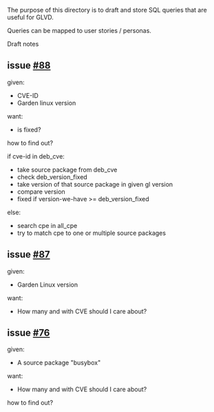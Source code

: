 The purpose of this directory is to draft and store SQL queries that are useful for GLVD.

Queries can be mapped to user stories / personas.

Draft notes

## issue [#88](https://github.com/gardenlinux/glvd/issues/88)
given:
 - CVE-ID
 - Garden linux version

want:
 - is fixed?

how to find out?

if cve-id in deb_cve:
 - take source package from deb_cve
 - check deb_version_fixed
 - take version of that source package in given gl version
 - compare version
 - fixed if version-we-have >= deb_version_fixed

else:
 - search cpe in all_cpe
 - try to match cpe to one or multiple source packages

## issue [#87](https://github.com/gardenlinux/glvd/issues/87)
given:
 - Garden Linux version

want:
 - How many and with CVE should I care about?

## issue [#76](https://github.com/gardenlinux/glvd/issues/76)
given:
 - A source package "busybox"

want:
 - How many and with CVE should I care about?

how to find out?

